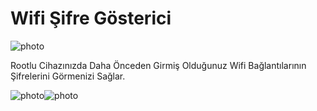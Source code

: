 # Wifi Şifre Gösterici

![photo](https://i.hizliresim.com/4GZ2nQ.png)

Rootlu Cihazınızda Daha Önceden Girmiş Olduğunuz Wifi Bağlantılarının Şifrelerini Görmenizi Sağlar.


![photo](https://i.hizliresim.com/yzA8pM.png)![photo](https://i.hizliresim.com/GypQ4v.png)
